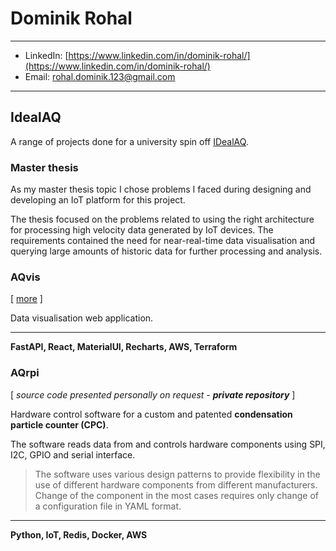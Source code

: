 # Dominik Rohal

***

- LinkedIn: [https://www.linkedin.com/in/dominik-rohal/](https://www.linkedin.com/in/dominik-rohal/)
- Email: [rohal.dominik.123@gmail.com](mailto:rohal.dominik.123@gmail.com?subject=[Portfolio]%20your_subject)

***

## IdealAQ
A range of projects done for a university spin off [IDealAQ](https://idealaq.com/).

[//]: # (### AQrpi)

### Master thesis
As my master thesis topic I chose problems I faced during designing and developing an IoT platform for this project.

The thesis focused on the problems related to using the right architecture for processing high velocity data generated by IoT devices. The requirements contained the need for near-real-time data visualisation and querying large amounts of historic data for further processing and analysis. 

### AQvis
[ [more](./projects/AQvis.md) ]

Data visualisation web application.

***

**FastAPI, React, MaterialUI, Recharts, AWS, Terraform**

### AQrpi
[ _source code presented personally on request - **private repository**_ ]

Hardware control software for a custom and patented **condensation particle counter (CPC)**.

The software reads data from and controls hardware components using SPI, I2C, GPIO and serial interface.

> The software uses various design patterns to provide flexibility in the use of different hardware components from different manufacturers. Change of the component in the most cases requires only change of a configuration file in YAML format.

***

**Python, IoT, Redis, Docker, AWS**

[//]: # (### AQdatahub)

[//]: # (...)